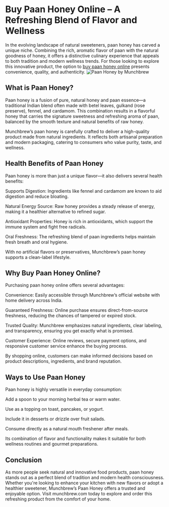 <h1>Buy Paan Honey Online – A Refreshing Blend of Flavor and Wellness</h1>

In the evolving landscape of natural sweeteners, paan honey has carved a unique niche. Combining the rich, aromatic flavor of paan with the natural goodness of honey, it offers a distinctive culinary experience that appeals to both tradition and modern wellness trends. For those looking to explore this innovative product, the option to <a href="https://munchbrew.com/product/paan-honey/">buy paan honey online</a> presents convenience, quality, and authenticity.
<img src="https://munchbrew.com/wp-content/uploads/2024/10/DSC01134-scaled.jpg" alt="Paan Honey by Munchbrew" />

<h2>What is Paan Honey?</h2>
Paan honey is a fusion of pure, natural honey and paan essence—a traditional Indian blend often made with betel leaves, gulkand (rose preserve), fennel, and cardamom. This combination results in a flavorful honey that carries the signature sweetness and refreshing aroma of paan, balanced by the smooth texture and natural benefits of raw honey.

Munchbrew’s paan honey is carefully crafted to deliver a high-quality product made from natural ingredients. It reflects both artisanal preparation and modern packaging, catering to consumers who value purity, taste, and wellness.

<h2>Health Benefits of Paan Honey</h2>
Paan honey is more than just a unique flavor—it also delivers several health benefits:

Supports Digestion: Ingredients like fennel and cardamom are known to aid digestion and reduce bloating.

Natural Energy Source: Raw honey provides a steady release of energy, making it a healthier alternative to refined sugar.

Antioxidant Properties: Honey is rich in antioxidants, which support the immune system and fight free radicals.

Oral Freshness: The refreshing blend of paan ingredients helps maintain fresh breath and oral hygiene.

With no artificial flavors or preservatives, Munchbrew’s paan honey supports a clean-label lifestyle.

<h2>Why Buy Paan Honey Online?</h2>
Purchasing paan honey online offers several advantages:

Convenience: Easily accessible through Munchbrew’s official website with home delivery across India.

Guaranteed Freshness: Online purchase ensures direct-from-source freshness, reducing the chances of tampered or expired stock.

Trusted Quality: Munchbrew emphasizes natural ingredients, clear labeling, and transparency, ensuring you get exactly what is promised.

Customer Experience: Online reviews, secure payment options, and responsive customer service enhance the buying process.

By shopping online, customers can make informed decisions based on product descriptions, ingredients, and brand reputation.

<h2>Ways to Use Paan Honey</h2>
Paan honey is highly versatile in everyday consumption:

Add a spoon to your morning herbal tea or warm water.

Use as a topping on toast, pancakes, or yogurt.

Include it in desserts or drizzle over fruit salads.

Consume directly as a natural mouth freshener after meals.

Its combination of flavor and functionality makes it suitable for both wellness routines and gourmet preparations.

<h2>Conclusion</h2>
As more people seek natural and innovative food products, paan honey stands out as a perfect blend of tradition and modern health consciousness. Whether you're looking to enhance your kitchen with new flavors or adopt a healthier sweetener, <a herf="https://munchbrew.com/product/paan-honey/">Munchbrew’s Paan Honey</a> offers a trusted and enjoyable option. Visit munchbrew.com today to explore and order this refreshing product from the comfort of your home.

